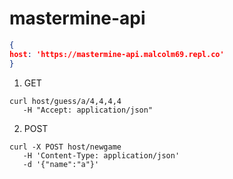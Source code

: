 # mastermine-api


```json
{
host: 'https://mastermine-api.malcolm69.repl.co'
}
```

1. GET
```shell
curl host/guess/a/4,4,4,4
   -H "Accept: application/json" 
```

2. POST
```shell
curl -X POST host/newgame
   -H 'Content-Type: application/json'
   -d '{"name":"a"}'
```

